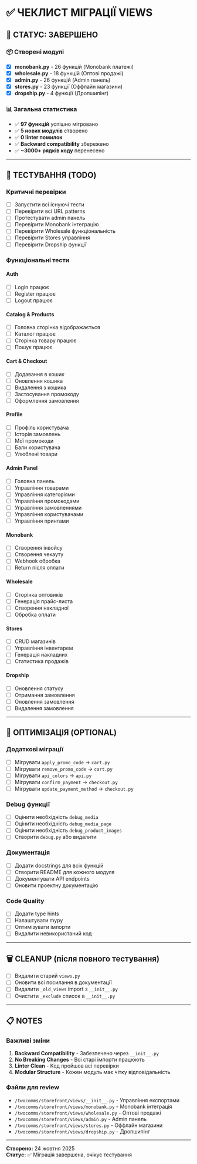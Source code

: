 # ✅ ЧЕКЛИСТ МІГРАЦІЇ VIEWS

## 🎯 СТАТУС: ЗАВЕРШЕНО

### 📦 Створені модулі

- [x] **monobank.py** - 26 функцій (Monobank платежі)
- [x] **wholesale.py** - 18 функцій (Оптові продажі)
- [x] **admin.py** - 26 функцій (Admin панель)
- [x] **stores.py** - 23 функції (Оффлайн магазини)
- [x] **dropship.py** - 4 функції (Дропшипінг)

### 📊 Загальна статистика

- ✅ **97 функцій** успішно мігровано
- ✅ **5 нових модулів** створено
- ✅ **0 linter помилок**
- ✅ **Backward compatibility** збережено
- ✅ **~3000+ рядків коду** перенесено

---

## 🧪 ТЕСТУВАННЯ (TODO)

### Критичні перевірки

- [ ] Запустити всі існуючі тести
- [ ] Перевірити всі URL patterns
- [ ] Протестувати admin панель
- [ ] Перевірити Monobank інтеграцію
- [ ] Перевірити Wholesale функціональність
- [ ] Перевірити Stores управління
- [ ] Перевірити Dropship функції

### Функціональні тести

#### Auth
- [ ] Login працює
- [ ] Register працює
- [ ] Logout працює

#### Catalog & Products
- [ ] Головна сторінка відображається
- [ ] Каталог працює
- [ ] Сторінка товару працює
- [ ] Пошук працює

#### Cart & Checkout
- [ ] Додавання в кошик
- [ ] Оновлення кошика
- [ ] Видалення з кошика
- [ ] Застосування промокоду
- [ ] Оформлення замовлення

#### Profile
- [ ] Профіль користувача
- [ ] Історія замовлень
- [ ] Мої промокоди
- [ ] Бали користувача
- [ ] Улюблені товари

#### Admin Panel
- [ ] Головна панель
- [ ] Управління товарами
- [ ] Управління категоріями
- [ ] Управління промокодами
- [ ] Управління замовленнями
- [ ] Управління користувачами
- [ ] Управління принтами

#### Monobank
- [ ] Створення інвойсу
- [ ] Створення чекауту
- [ ] Webhook обробка
- [ ] Return після оплати

#### Wholesale
- [ ] Сторінка оптовиків
- [ ] Генерація прайс-листа
- [ ] Створення накладної
- [ ] Обробка оплати

#### Stores
- [ ] CRUD магазинів
- [ ] Управління інвентарем
- [ ] Генерація накладних
- [ ] Статистика продажів

#### Dropship
- [ ] Оновлення статусу
- [ ] Отримання замовлення
- [ ] Оновлення замовлення
- [ ] Видалення замовлення

---

## 🔧 ОПТИМІЗАЦІЯ (OPTIONAL)

### Додаткові міграції

- [ ] Мігрувати `apply_promo_code` → `cart.py`
- [ ] Мігрувати `remove_promo_code` → `cart.py`
- [ ] Мігрувати `api_colors` → `api.py`
- [ ] Мігрувати `confirm_payment` → `checkout.py`
- [ ] Мігрувати `update_payment_method` → `checkout.py`

### Debug функції

- [ ] Оцінити необхідність `debug_media`
- [ ] Оцінити необхідність `debug_media_page`
- [ ] Оцінити необхідність `debug_product_images`
- [ ] Створити `debug.py` або видалити

### Документація

- [ ] Додати docstrings для всіх функцій
- [ ] Створити README для кожного модуля
- [ ] Документувати API endpoints
- [ ] Оновити проектну документацію

### Code Quality

- [ ] Додати type hints
- [ ] Налаштувати mypy
- [ ] Оптимізувати імпорти
- [ ] Видалити невикористаний код

---

## 🗑️ CLEANUP (після повного тестування)

- [ ] Видалити старий `views.py`
- [ ] Оновити всі посилання в документації
- [ ] Видалити `_old_views` import з `__init__.py`
- [ ] Очистити `_exclude` список в `__init__.py`

---

## 📋 NOTES

### Важливі зміни

1. **Backward Compatibility** - Забезпечено через `__init__.py`
2. **No Breaking Changes** - Всі старі імпорти працюють
3. **Linter Clean** - Код пройшов всі перевірки
4. **Modular Structure** - Кожен модуль має чітку відповідальність

### Файли для review

- `/twocomms/storefront/views/__init__.py` - Управління експортами
- `/twocomms/storefront/views/monobank.py` - Monobank інтеграція
- `/twocomms/storefront/views/wholesale.py` - Оптові продажі
- `/twocomms/storefront/views/admin.py` - Admin панель
- `/twocomms/storefront/views/stores.py` - Оффлайн магазини
- `/twocomms/storefront/views/dropship.py` - Дропшипінг

---

**Створено:** 24 жовтня 2025  
**Статус:** ✅ Міграція завершена, очікує тестування

